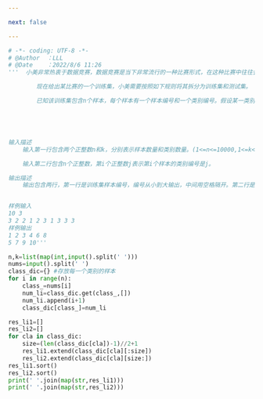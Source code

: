 ```yaml
---

next: false

---
```




<BlogInfo id="1222" title="147.小美的数据拆分" author="白日梦想猿" pv=0 read_times=0 pre_cost_time="0分55秒" category="leetcode" tag_list="['leetcode']" create_time="2022.08.06 11:26:29" update_time="2022.08.06 11:43:53" />

```python
# -*- coding: UTF-8 -*-                            
# @Author  ：LLL                         
# @Date    ：2022/8/6 11:26  
'''  小美非常热衷于数据竞赛，数据竞赛是当下非常流行的一种比赛形式，在这种比赛中往往会给出一个训练集和一个测试集，由于测试集是没有标注的，因此大家为了线下评测模型的性能，通常会将训练集拆分成两个部分，即自建的训练集和测试集。

        现在给出某比赛的一个训练集，小美需要按照如下规则将其拆分为训练集和测试集。

        已知该训练集包含n个样本，每个样本有一个样本编号和一个类别编号。假设某一类别的样本共有m个，则将编号最小的m/2(向上取整)个样本作为训练集，将其他样本作为测试集。





输入描述
    输入第一行包含两个正整数n和k，分别表示样本数量和类别数量。(1<=n<=10000,1<=k<=100)

    输入第二行包含n个正整数，第i个正整数j表示第i个样本的类别编号是j。

输出描述
    输出包含两行，第一行是训练集样本编号，编号从小到大输出，中间用空格隔开。第二行是测试集的样本编号，编号从小到大输出，中间用空格隔开。


样例输入
10 3
3 2 2 1 2 3 1 3 3 3
样例输出
1 2 3 4 6 8
5 7 9 10'''

n,k=list(map(int,input().split(' ')))
nums=input().split(' ')
class_dic={} #存放每一个类别的样本
for i in range(n):
    class_=nums[i]
    num_li=class_dic.get(class_,[])
    num_li.append(i+1)
    class_dic[class_]=num_li

res_li1=[]
res_li2=[]
for cla in class_dic:
    size=(len(class_dic[cla])-1)//2+1
    res_li1.extend(class_dic[cla][:size])
    res_li2.extend(class_dic[cla][size:])
res_li1.sort()
res_li2.sort()
print(' '.join(map(str,res_li1)))
print(' '.join(map(str,res_li2)))






```



<ActionBox />

